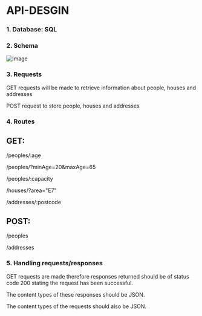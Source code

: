 # API-DESGIN

### 1. Database: SQL

### 2. Schema

 ![image](https://user-images.githubusercontent.com/73557557/177518765-ebc813a8-891a-475e-840a-34c6f9bcf65c.png)

### 3. Requests

GET requests will be made to retrieve information about people, houses and addresses

POST request to store people, houses and addresses

### 4. Routes

## GET:

   /peoples/:age

   /peoples/?minAge=20&maxAge=65

   /peoples/:capacity

   /houses/?area="E7"

   /addresses/:postcode
 
 ## POST:
 
   /peoples
   
   /addresses
   
   
### 5. Handling requests/responses

GET requests are made therefore responses returned should be of status code 200 stating the request has been successful.

The content types of these responses should be JSON.

The content types of the requests should also be JSON.
